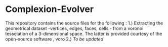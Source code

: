 # Complexion-Evolver

This repository contains the source files for the following :
1.) Extracting the geometrical dataset -vertices, edges, faces, cells - from a voronoi tesselation of a 3-dimensional space. The latter is provided courtesy of the open-source software , voro
2.) *To be updated*
